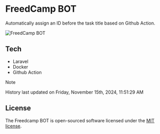 # FreedCamp BOT

Automatically assign an ID before the task title based on Github Action.

![FreedCamp BOT](https://repository-images.githubusercontent.com/737932867/7d34798b-2680-471c-b089-a78a718d3d6a)

## Tech

- Laravel
- Docker
- Github Action

> [!NOTE]  
> History last updated on Friday, November 15th, 2024, 11:51:29 AM

## License

The Freedcamp BOT is open-sourced software licensed under the [MIT license](https://opensource.org/licenses/MIT).
